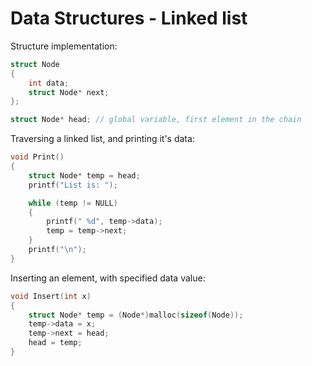 # Data Structures - Linked list

Structure implementation:
```c
struct Node
{
    int data;
    struct Node* next;
};

struct Node* head; // global variable, first element in the chain
```

Traversing a linked list, and printing it's data:
```c
void Print()
{
    struct Node* temp = head;
    printf("List is: ");

    while (temp != NULL)
    {
        printf(" %d", temp->data);
        temp = temp->next;
    }
    printf("\n");
}
```

Inserting an element, with specified data value:
```c
void Insert(int x)
{
    struct Node* temp = (Node*)malloc(sizeof(Node));
    temp->data = x;
    temp->next = head;
    head = temp;
}
```

